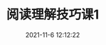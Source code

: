 ---
Author: Ryan
title: 阅读理解技巧课1
date: 2021-11-6 12:12:22
lastUpdated: true
#sidebar: false
breadcrumb: false
#contributors: false
---